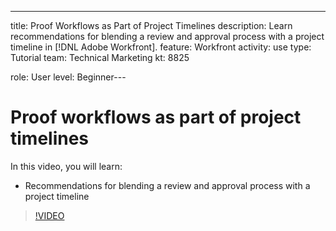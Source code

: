 ---
title: Proof Workflows as Part of Project Timelines
description:  Learn recommendations for blending a review and approval process with a project timeline in [!DNL Adobe Workfront].
feature: Workfront
activity: use
type: Tutorial
team: Technical Marketing
kt: 8825

role: User
level: Beginner---
# Proof workflows as part of project timelines

In this video, you will learn:

* Recommendations for blending a review and approval process with a project timeline

>[!VIDEO](https://video.tv.adobe.com/v/335125/?quality=12)

<!--
## Learn more
These articles on [!DNL Workfront] One describe some basic proof workflows that you could use as a basis for building workflows at your organization.

* Basic proofing process
* Internal then external review
* Working with designers and project managers
-->
